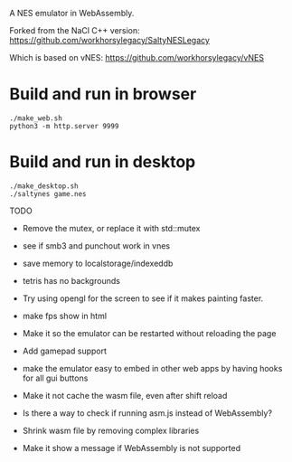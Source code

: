 
A NES emulator in WebAssembly.

Forked from the NaCl C++ version: https://github.com/workhorsylegacy/SaltyNESLegacy

Which is based on vNES: https://github.com/workhorsylegacy/vNES

# Build and run in browser
```
./make_web.sh
python3 -m http.server 9999
```

# Build and run in desktop
```
./make_desktop.sh
./saltynes game.nes
```

TODO
* Remove the mutex, or replace it with std::mutex
* see if smb3 and punchout work in vnes
* save memory to localstorage/indexeddb
* tetris has no backgrounds

* Try using opengl for the screen to see if it makes painting faster.
* make fps show in html
* Make it so the emulator can be restarted without reloading the page
* Add gamepad support
* make the emulator easy to embed in other web apps by having hooks for all gui buttons

* Make it not cache the wasm file, even after shift reload
* Is there a way to check if running asm.js instead of WebAssembly?
* Shrink wasm file by removing complex libraries
* Make it show a message if WebAssembly is not supported
